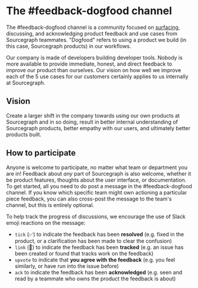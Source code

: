 # The #feedback-dogfood channel

The #feedback-dogfood channel is a community focused on [surfacing](surfacing_product_feedback.md), discussing, and acknowledging product feedback and use cases from Sourcegraph teammates.
"Dogfood" refers to using a product we build (in this case, Sourcegraph products) in our workflows.

Our company is made of developers building developer tools.
Nobody is more available to provide immediate, honest, and direct feedback to improve our product than ourselves.
Our vision on how well we improve each of the 5 use cases for our customers certainly applies to us internally at Sourcegraph.

## Vision

Create a larger shift in the company towards using our own products at Sourcegraph and in so doing, result in better internal understanding of Sourcegraph products, better empathy with our users, and ultimately better products built.

## How to participate

Anyone is welcome to participate, no matter what team or department you are in!
Feedback about _any_ part of Sourcegraph is also welcome, whether it be product features, thoughts about the user interface, or documentation.
To get started, all you need to do post a message in the #feedback-dogfood channel.
If you know which specific team might own actioning a particular piece feedback, you can also cross-post the message to the team's channel, but this is entirely optional.

To help track the progress of discussions, we encourage the use of Slack emoji reactions on the message:

- `tick` (✅) to indicate the feedback has been **resolved** (e.g. fixed in the product, or a clarification has been made to clear the confusion)
- `link` (🔗) to indicate the feedback has been **tracked** (e.g. an issue has been created or found that tracks work on the feedback)
- `upvote` to indicate that **you agree with the feedback** (e.g. you feel similarly, or have run into the issue before)
- `ack` to indicate the feedback has been **acknowledged** (e.g. seen and read by a teammate who owns the product the feedback is about)
